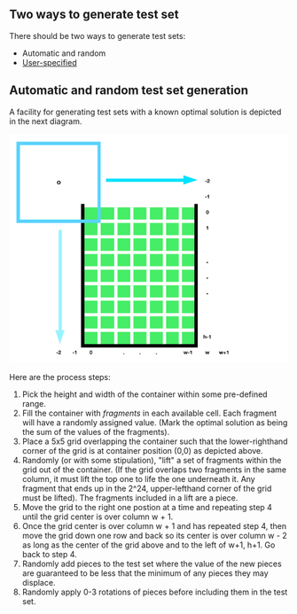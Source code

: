## Two ways to generate test set

There should be two ways to generate test sets:

- Automatic and random
- [User-specified](./userDefinedTestSets.md)

## Automatic and random test set generation

A facility for generating test sets with a known optimal solution is depicted in the next diagram.

![Automatic generation](https://github.com/tevye/Tetris-inspired-knapsack-problem-testing-facility/blob/master/testSetGenAutomatic.png)

Here are the process steps:

1. Pick the height and width of the container within some pre-defined range.
2. Fill the container with *fragments* in each available cell. Each fragment will have a randomly assigned value. (Mark the optimal solution as being the sum of the values of the fragments).
3. Place a 5x5 grid overlapping the container such that the lower-righthand corner of the grid is at container position (0,0) as depicted above.
4. Randomly (or with some stipulation), "lift" a set of fragments within the grid out of the container. (If the grid overlaps two fragments in the same column, it must lift the top one to life the one underneath it. Any fragment that ends up in the 2^24, upper-lefthand corner of the grid must be lifted). The fragments included in a lift are a piece.
5. Move the grid to the right one postion at a time and repeating step 4 until the grid center is over column w + 1.
6. Once the grid center is over column w + 1 and has repeated step 4, then move the grid down one row and back so its center is over column w - 2 as long as the center of the grid above and to the left of w+1, h+1. Go back to step 4.
7. Randomly add pieces to the test set where the value of the new pieces are guaranteed to be less that the minimum of any pieces they may displace.
8. Randomly apply 0-3 rotations of pieces before including them in the test set.
